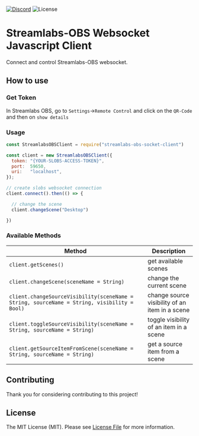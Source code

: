 [![Discord](https://discordapp.com/api/guilds/415566764697583628/embed.png)](https://discord.gg/d4syxTUXFc)
![License](https://poser.pugx.org/josh/laravel-phantomjs/license)

# Streamlabs-OBS Websocket Javascript Client
Connect and control Streamlabs-OBS websocket.

## How to use
### Get Token
In Streamlabs OBS, go to ``Settings``->``Remote Control`` and click on the ``QR-Code`` and then on ``show details``

### Usage
```js
const StreamlabsOBSClient = require("streamlabs-obs-socket-client")

const client = new StreamlabsOBSClient({
  token: "{YOUR-SLOBS-ACCESS-TOKEN}",
  port:  59650,
  uri:   "localhost",
});

// create slobs websocket connection
client.connect().then(() => {

  // change the scene
  client.changeScene("Desktop")

})
```

### Available Methods
| Method | Description |
| ------- | ------- |
| `client.getScenes()` | get available scenes |
| `client.changeScene(sceneName = String)` | change the current scene |
| `client.changeSourceVisibility(sceneName = String, sourceName = String, visibility = Bool)` | change source visibility of an item in a scene |
| `client.toggleSourceVisibility(sceneName = String, sourceName = String)` | toggle visibility of an item in a scene |
| `client.getSourceItemFromScene(sceneName = String, sourceName = String)` | get a source item from a scene |

## Contributing
Thank you for considering contributing to this project!

## License
The MIT License (MIT). Please see [License File](LICENSE.md) for more information.
